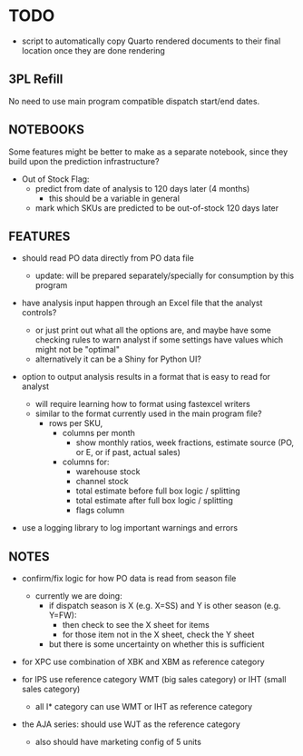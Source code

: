# TODO

- script to automatically copy Quarto rendered documents to their final location once they are done rendering

## 3PL Refill

No need to use main program compatible dispatch start/end dates.

## NOTEBOOKS

Some features might be better to make as a separate notebook, since they build upon the prediction infrastructure?

- Out of Stock Flag:
  - predict from date of analysis to 120 days later (4 months)
    - this should be a variable in general
  - mark which SKUs are predicted to be out-of-stock 120 days later

## FEATURES

- should read PO data directly from PO data file

  - update: will be prepared separately/specially for consumption by this program

- have analysis input happen through an Excel file that the analyst controls?

  - or just print out what all the options are, and maybe have some checking rules to warn analyst if some settings have values which might not be "optimal"
  - alternatively it can be a Shiny for Python UI?

- option to output analysis results in a format that is easy to read for analyst

  - will require learning how to format using fastexcel writers
  - similar to the format currently used in the main program file?
    - rows per SKU,
      - columns per month
        - show monthly ratios, week fractions, estimate source (PO, or E, or if past, actual sales)
      - columns for:
        - warehouse stock
        - channel stock
        - total estimate before full box logic / splitting
        - total estimate after full box logic / splitting
        - flags column

- use a logging library to log important warnings and errors

## NOTES

- confirm/fix logic for how PO data is read from season file

  - currently we are doing:
    - if dispatch season is X (e.g. X=SS) and Y is other season (e.g. Y=FW):
      - then check to see the X sheet for items
      - for those item not in the X sheet, check the Y sheet
    - but there is some uncertainty on whether this is sufficient

- for XPC use combination of XBK and XBM as reference category

- for IPS use reference category WMT (big sales category) or IHT (small sales category)

  - all I\* category can use WMT or IHT as reference category

- the AJA series: should use WJT as the reference category
  - also should have marketing config of 5 units
